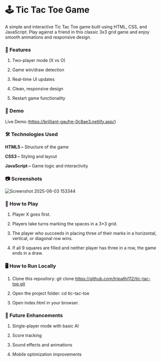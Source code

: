 # 🕹️ Tic Tac Toe Game
A simple and interactive Tic Tac Toe game built using HTML, CSS, and JavaScript. Play against a friend in this classic 3x3 grid game and enjoy smooth animations and responsive design.

### 🎯 Features
1. Two-player mode (X vs O)

2. Game win/draw detection

3. Real-time UI updates

4. Clean, responsive design

5. Restart game functionality

### 🚀 Demo
Live Demo (https://brilliant-gaufre-0c8ae3.netlify.app/)

### 🛠️ Technologies Used
**HTML5 –** Structure of the game

**CSS3 –** Styling and layout

**JavaScript –** Game logic and interactivity

### 📷 Screenshots
![Screenshot 2025-06-03 153344](https://github.com/user-attachments/assets/c7ad1225-3a80-4f96-9066-faaa06d289bf)



### 🧠 How to Play
1. Player X goes first.

2. Players take turns marking the spaces in a 3×3 grid.

3. The player who succeeds in placing three of their marks in a horizontal, vertical, or diagonal row wins.

4. If all 9 squares are filled and neither player has three in a row, the game ends in a draw.

### 🖥️ How to Run Locally
1. Clone this repository:
git clone https://github.com/tripathi112/tic-tac-toe.git

2. Open the project folder:
cd tic-tac-toe

3. Open index.html in your browser.

### 🔄 Future Enhancements
1. Single-player mode with basic AI

2. Score tracking

3. Sound effects and animations

4. Mobile optimization improvements


